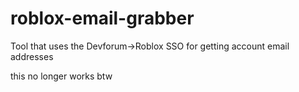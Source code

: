 # roblox-email-grabber
Tool that uses the Devforum->Roblox SSO for getting account email addresses

this no longer works btw

